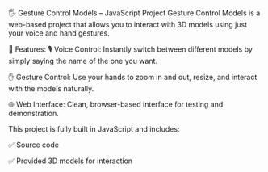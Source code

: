 🖐️ Gesture Control Models – JavaScript Project
Gesture Control Models is a web-based project that allows you to interact with 3D models using just your voice and hand gestures.

🧠 Features:
🎙️ Voice Control: Instantly switch between different models by simply saying the name of the one you want.

✋ Gesture Control: Use your hands to zoom in and out, resize, and interact with the models naturally.

🌐 Web Interface: Clean, browser-based interface for testing and demonstration.

This project is fully built in JavaScript and includes:

✅ Source code

✅ Provided 3D models for interaction
